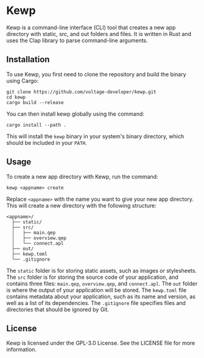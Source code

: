 # Kewp

Kewp is a command-line interface (CLI) tool that creates a new app directory with static, src, and out folders and files. It is written in Rust and uses the Clap library to parse command-line arguments.

## Installation

To use Kewp, you first need to clone the repository and build the binary using Cargo:

```cmd/bash
git clone https://github.com/voltage-developer/kewp.git
cd kewp
cargo build --release
```

You can then install kewp globally using the command:

```bash/cmd
cargo install --path .
```

This will install the `kewp` binary in your system's binary directory, which should be included in your `PATH`.

## Usage

To create a new app directory with Kewp, run the command:

```cmd/bash
kewp <appname> create
```

Replace `<appname>` with the name you want to give your new app directory. This will create a new directory with the following structure:

```Files
<appname>/
  ├── static/
  ├── src/
  │   ├── main.qep
  │   ├── overview.qep
  │   └── connect.apl
  ├── out/
  ├── kewp.toml
  └── .gitignore
```
The `static` folder is for storing static assets, such as images or stylesheets. The `src` folder is for storing the source code of your application, and contains three files: `main.qep`, `overview.qep`, and `connect.apl`. The `out` folder is where the output of your application will be stored. The `kewp.toml` file contains metadata about your application, such as its name and version, as well as a list of its dependencies. The `.gitignore` file specifies files and directories that should be ignored by Git.

## License

Kewp is licensed under the GPL-3.0 License. See the LICENSE file for more information.
